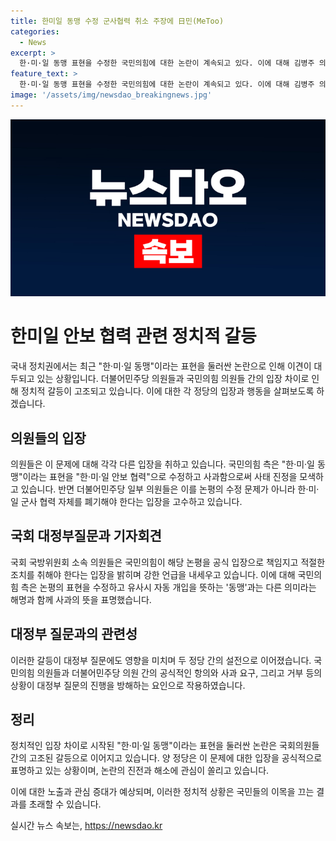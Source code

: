 ```yaml
---
title: 한미일 동맹 수정 군사협력 취소 주장에 日민(MeToo)
categories:
  - News
excerpt: >
  한·미·일 동맹 표현을 수정한 국민의힘에 대한 논란이 계속되고 있다. 이에 대해 김병주 의원은 정신 나간 국민의힘 의원들이라고 비판하며 물의를 빚었고, 민주당 일부 의원들은 이를 논평 정정으로 인정하지 않고 한·미·일 군사 협력을 폐기하라고 주장했다. 국민의힘 대변인은 사과와 수정을 했지만, 이에 대해 국민의힘 의원들과 민주당 의원들 간 갈등이 심화되고 있다.
feature_text: >
  한·미·일 동맹 표현을 수정한 국민의힘에 대한 논란이 계속되고 있다. 이에 대해 김병주 의원은 정신 나간 국민의힘 의원들이라고 비판하며 물의를 빚었고, 민주당 일부 의원들은 이를 논평 정정으로 인정하지 않고 한·미·일 군사 협력을 폐기하라고 주장했다. 국민의힘 대변인은 사과와 수정을 했지만, 이에 대해 국민의힘 의원들과 민주당 의원들 간 갈등이 심화되고 있다.
image: '/assets/img/newsdao_breakingnews.jpg'
---
```


<p><img src="/assets/img/newsdao_breakingnews.jpg" alt="pcversion 속보" /></p>

<h1>한미일 안보 협력 관련 정치적 갈등</h1>

<p>국내 정치권에서는 최근 "한·미·일 동맹"이라는 표현을 둘러싼 논란으로 인해 이견이 대두되고 있는 상황입니다. 더불어민주당 의원들과 국민의힘 의원들 간의 입장 차이로 인해 정치적 갈등이 고조되고 있습니다. 이에 대한 각 정당의 입장과 행동을 살펴보도록 하겠습니다. </p>

<h2>의원들의 입장</h2>

<p>의원들은 이 문제에 대해 각각 다른 입장을 취하고 있습니다. 국민의힘 측은 "한·미·일 동맹"이라는 표현을 "한·미·일 안보 협력"으로 수정하고 사과함으로써 사태 진정을 모색하고 있습니다. 반면 더불어민주당 일부 의원들은 이를 논평의 수정 문제가 아니라 한·미·일 군사 협력 자체를 폐기해야 한다는 입장을 고수하고 있습니다. </p>

<h2>국회 대정부질문과 기자회견</h2>

<p>국회 국방위원회 소속 의원들은 국민의힘이 해당 논평을 공식 입장으로 책임지고 적절한 조치를 취해야 한다는 입장을 밝히며 강한 언급을 내세우고 있습니다. 이에 대해 국민의힘 측은 논평의 표현을 수정하고 유사시 자동 개입을 뜻하는 '동맹'과는 다른 의미라는 해명과 함께 사과의 뜻을 표명했습니다.</p>

<h2>대정부 질문과의 관련성</h2>

<p>이러한 갈등이 대정부 질문에도 영향을 미치며 두 정당 간의 설전으로 이어졌습니다. 국민의힘 의원들과 더불어민주당 의원 간의 공식적인 항의와 사과 요구, 그리고 거부 등의 상황이 대정부 질문의 진행을 방해하는 요인으로 작용하였습니다.</p>

<h2>정리</h2>

<p>정치적인 입장 차이로 시작된 "한·미·일 동맹"이라는 표현을 둘러싼 논란은 국회의원들 간의 고조된 갈등으로 이어지고 있습니다. 양 정당은 이 문제에 대한 입장을 공식적으로 표명하고 있는 상황이며, 논란의 진전과 해소에 관심이 쏠리고 있습니다.</p>

<p>이에 대한 노출과 관심 증대가 예상되며, 이러한 정치적 상황은 국민들의 이목을 끄는 결과를 초래할 수 있습니다.</p>
실시간 뉴스 속보는, <a href="https://newsdao.kr" rel="dofollow">https://newsdao.kr</a>



